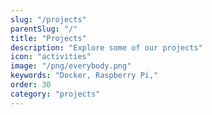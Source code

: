 ```yaml
---
slug: "/projects"
parentSlug: "/"
title: "Projects"
description: "Explore some of our projects"
icon: "activities"
image: "/png/everybody.png"
keywords: "Docker, Raspberry Pi,"
order: 30
category: "projects"
---
```

